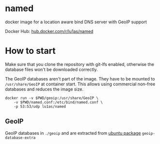 # named

docker image for a location aware bind DNS server with GeoIP support

Docker Hub: [hub.docker.com/r/lu1as/named](https://hub.docker.com/r/lu1as/named)

# How to start

Make sure that you clone the repository with git-lfs enabled, otherwise the database files won't be downloaded correctly.

The GeoIP databases aren't part of the image. They have to be mounted to `/usr/share/GeoIP` at container start. This allows using commercial non-free databases and reduces the image size.

```shell
docker run -v $PWD/geoip:/usr/share/GeoIP \
    -v $PWD/named.conf:/etc/bind/named.conf \
    -p 53:53/udp lu1as/named
```

## GeoIP

GeoIP databases in `./geoip` and are extracted from [ubuntu package](https://packages.ubuntu.com/bionic/geoip-database-extra) `geoip-database-extra`
